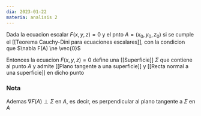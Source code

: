 ```yaml
---
dia: 2023-01-22
materia: analisis 2
---
```

Dada la ecuacion escalar $F(x, y, z) = 0$ y el pnto $A = (x_0, y_0, z_0)$ si se cumple el [[Teorema Cauchy-Dini para ecuaciones escalares]], con la condicion que $\nabla F(A) \ne \vec{0}$ 

Entonces la ecuacion $F(x, y, z) = 0$ define una [[Superficie]] $\Sigma$ que contiene al punto $A$ y admite [[Plano tangente a una superficie]] y [[Recta normal a una superficie]] en dicho punto

### Nota
Ademas $\nabla F(A) \perp \Sigma$ en $A$, es decir, es perpendicular al plano tangente a $\Sigma$ en $A$